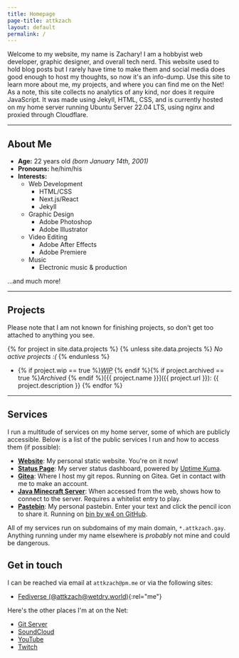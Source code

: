 ```yaml
---
title: Homepage
page-title: attkzach
layout: default
permalink: /
---
```

Welcome to my website, my name is Zachary! I am a hobbyist web developer, graphic designer, and overall tech nerd. This website used to hold blog posts but I rarely have time to make them and social media does good enough to host my thoughts, so now it's an info-dump. Use this site to learn more about me, my projects, and where you can find me on the Net! As a note, this site collects no analytics of any kind, nor does it require JavaScript. It was made using Jekyll, HTML, CSS, and is currently hosted on my home server running Ubuntu Server 22.04 LTS, using nginx and proxied through Cloudflare.

***

## About Me
- **Age:** 22 years old _(born January 14th, 2001)_
- **Pronouns:** he/him/his
- **Interests:**
    - Web Development
        - HTML/CSS
        - Next.js/React
        - Jekyll
    - Graphic Design
        - Adobe Photoshop
        - Adobe Illustrator
    - Video Editing
        - Adobe After Effects
        - Adobe Premiere
    - Music
        - Electronic music & production

...and much more!

***

## Projects
Please note that I am not known for finishing projects, so don't get too attached to anything you see.

{% for project in site.data.projects %}
{% unless site.data.projects %}
_No active projects :(_
{% endunless %}
- {% if project.wip == true %}<span class="project-tag wip"><i><abbr title="Work In Progress">WIP</abbr></i></span> {% endif %}{% if project.archived == true %}<span class="project-tag archived" title="This project is no longer maintained"><i>Archived</i></span> {% endif %}[{{ project.name }}]({{ project.url }}): {{ project.description }}
{% endfor %}

***

## Services
I run a multitude of services on my home server, some of which are publicly accessible. Below is a list of the public services I run and how to access them (if possible):

- **[Website](https://attkzach.gay/)**: My personal static website. You're on it now!
- **[Status Page](https://status.attkzach.gay/)**: My server status dashboard, powered by [Uptime Kuma](https://uptime.kuma.pet/).
- **[Gitea](https://git.attkzach.gay/)**: Where I host my git repos. Running on Gitea. Get in contact with me to make an account.
- **[Java Minecraft Server](https://mc.attkzach.gay/)**: When accessed from the web, shows how to connect to the server. Requires a whitelist entry to play.
- **[Pastebin](https://bin.attkzach.gay/)**: My personal pastebin. Enter your text and click the pencil icon to share it. Running on [bin by w4 on GitHub](https://github.com/w4/bin).

All of my services run on subdomains of my main domain, `*.attkzach.gay`. Anything running under my name elsewhere is _probably_ not mine and could be dangerous.

## Get in touch
I can be reached via email at `attkzach@pm.me` or via the following sites:

- [Fediverse (@attkzach@wetdry.world)](https://wetdry.world/@attkzach){:rel="me"}

Here's the other places I'm at on the Net:

- [Git Server](https://git.attkzach.gay)
- [SoundCloud](https://soundcloud.com/DESCENTRATE)
- [YouTube](https://youtube.com/@attkzach)
- [Twitch](https://twitch.tv/attkzach_ttv)
